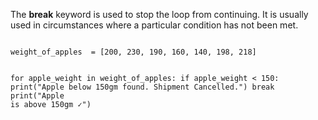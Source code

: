 The **break** keyword is used to stop the loop from continuing. It is usually used in circumstances where a particular condition has not been met.

<Editor lang="python">
<code>
weight_of_apples  = [200, 230, 190, 160, 140, 198, 218]

for apple_weight in weight_of_apples:
  if apple_weight < 150:
    print("Apple below 150gm found. Shipment Cancelled.")
    break
  print("Apple is above 150gm ✓")
</code>
</Editor>